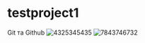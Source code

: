 # testproject1
Git та Github
![4325345435](https://github.com/user-attachments/assets/70fde498-f351-4a03-a727-7669085366ce)
![7843746732](https://github.com/user-attachments/assets/305e2afd-e431-4d48-b82d-b679946a18e4)
